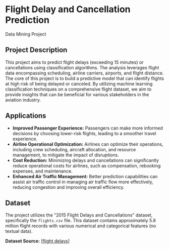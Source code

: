 # Flight Delay and Cancellation Prediction

Data Mining Project

## Project Description

This project aims to predict flight delays (exceeding 15 minutes) or cancellations using classification algorithms. The analysis leverages flight data encompassing scheduling, airline carriers, airports, and flight distance. The core of this project is to build a predictive model that can identify flights at high risk of being delayed or canceled. By utilizing machine learning classification techniques on a comprehensive flight dataset, we aim to provide insights that can be beneficial for various stakeholders in the aviation industry.

## Applications

* **Improved Passenger Experience:** Passengers can make more informed decisions by choosing lower-risk flights, leading to a smoother travel experience.
* **Airline Operational Optimization:** Airlines can optimize their operations, including crew scheduling, aircraft allocation, and resource management, to mitigate the impact of disruptions.
* **Cost Reduction:** Minimizing delays and cancellations can significantly reduce operational costs for airlines, such as compensation, rebooking expenses, and maintenance.
* **Enhanced Air Traffic Management:** Better prediction capabilities can assist air traffic control in managing air traffic flow more effectively, reducing congestion and improving overall efficiency.

## Dataset

The project utilizes the "2015 Flight Delays and Cancellations" dataset, specifically the `flights.csv` file. This dataset contains approximately 5.8 million flight records with various numerical and categorical features (no textual data).

**Dataset Source:** [[flight delays](https://www.kaggle.com/datasets/usdot/flight-delays)]
